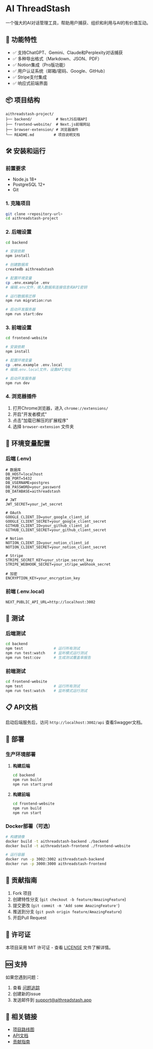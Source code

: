 # AI ThreadStash

一个强大的AI对话管理工具，帮助用户捕获、组织和利用与AI的有价值互动。

## 🚀 功能特性

- ✅ 支持ChatGPT、Gemini、Claude和Perplexity对话捕获
- ✅ 多种导出格式（Markdown、JSON、PDF）
- ✅ Notion集成（Pro版功能）
- ✅ 用户认证系统（邮箱/密码、Google、GitHub）
- ✅ Stripe支付集成
- ✅ 响应式前端界面

## 📦 项目结构

```
aithreadstash-project/
├── backend/           # NestJS后端API
├── frontend-website/  # Next.js前端网站
├── browser-extension/ # 浏览器插件
└── README.md         # 项目说明文档
```

## 🛠️ 安装和运行

### 前置要求

- Node.js 18+
- PostgreSQL 12+
- Git

### 1. 克隆项目

```bash
git clone <repository-url>
cd aithreadstash-project
```

### 2. 后端设置

```bash
cd backend

# 安装依赖
npm install

# 创建数据库
createdb aithreadstash

# 配置环境变量
cp .env.example .env
# 编辑.env文件，填入数据库连接信息和API密钥

# 运行数据库迁移
npm run migration:run

# 启动开发服务器
npm run start:dev
```

### 3. 前端设置

```bash
cd frontend-website

# 安装依赖
npm install

# 配置环境变量
cp .env.example .env.local
# 编辑.env.local文件，设置API地址

# 启动开发服务器
npm run dev
```

### 4. 浏览器插件

1. 打开Chrome浏览器，进入 `chrome://extensions/`
2. 开启"开发者模式"
3. 点击"加载已解压的扩展程序"
4. 选择 `browser-extension` 文件夹

## 🔧 环境变量配置

### 后端 (.env)

```env
# 数据库
DB_HOST=localhost
DB_PORT=5432
DB_USERNAME=postgres
DB_PASSWORD=your_password
DB_DATABASE=aithreadstash

# JWT
JWT_SECRET=your_jwt_secret

# OAuth
GOOGLE_CLIENT_ID=your_google_client_id
GOOGLE_CLIENT_SECRET=your_google_client_secret
GITHUB_CLIENT_ID=your_github_client_id
GITHUB_CLIENT_SECRET=your_github_client_secret

# Notion
NOTION_CLIENT_ID=your_notion_client_id
NOTION_CLIENT_SECRET=your_notion_client_secret

# Stripe
STRIPE_SECRET_KEY=your_stripe_secret_key
STRIPE_WEBHOOK_SECRET=your_stripe_webhook_secret

# 加密
ENCRYPTION_KEY=your_encryption_key
```

### 前端 (.env.local)

```env
NEXT_PUBLIC_API_URL=http://localhost:3002
```

## 🧪 测试

### 后端测试

```bash
cd backend
npm test              # 运行所有测试
npm run test:watch    # 监听模式运行测试
npm run test:cov      # 生成测试覆盖率报告
```

### 前端测试

```bash
cd frontend-website
npm test              # 运行所有测试
npm run test:watch    # 监听模式运行测试
```

## 📋 API文档

启动后端服务后，访问 `http://localhost:3002/api` 查看Swagger文档。

## 🚢 部署

### 生产环境部署

1. **构建后端**
   ```bash
   cd backend
   npm run build
   npm run start:prod
   ```

2. **构建前端**
   ```bash
   cd frontend-website
   npm run build
   npm run start
   ```

### Docker部署（可选）

```bash
# 构建镜像
docker build -t aithreadstash-backend ./backend
docker build -t aithreadstash-frontend ./frontend-website

# 运行容器
docker run -p 3002:3002 aithreadstash-backend
docker run -p 3000:3000 aithreadstash-frontend
```

## 🤝 贡献指南

1. Fork 项目
2. 创建特性分支 (`git checkout -b feature/AmazingFeature`)
3. 提交更改 (`git commit -m 'Add some AmazingFeature'`)
4. 推送到分支 (`git push origin feature/AmazingFeature`)
5. 开启Pull Request

## 📄 许可证

本项目采用 MIT 许可证 - 查看 [LICENSE](LICENSE) 文件了解详情。

## 🆘 支持

如果您遇到问题：

1. 查看 [问题追踪](https://github.com/your-username/aithreadstash/issues)
2. 创建新的issue
3. 发送邮件到 support@aithreadstash.app

## 🔗 相关链接

- [项目路线图](ROADMAP.md)
- [API文档](API.md)
- [贡献指南](CONTRIBUTING.md)